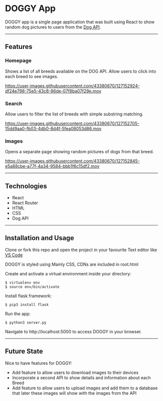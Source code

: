 # DOGGY App

DOGGY app is a single page application that was built using React to show random dog pictures to users from the [Dog API](https://dog.ceo/dog-api/).

---
## Features

### Homepage 

Shows a list of all breeds available on the DOG API.
Allow users to click into each breed to see images.

https://user-images.githubusercontent.com/43380670/127152924-df24e798-75e5-43c8-86de-07f8ba07f29e.mov


### Search

Allow users to filter the list of breeds with simple substring matching.

https://user-images.githubusercontent.com/43380670/127152705-15dd9aa0-fb03-4db0-8d4f-5fea08053d86.mov


### Images 

Opens a separate page showing random pictures of dogs from that breed.

https://user-images.githubusercontent.com/43380670/127152845-e5a88cbe-a77f-4a34-9584-bbb1f6c15df2.mov


---
## Technologies

* React
* React Router
* HTML
* CSS
* Dog API


---
## Installation and Usage

Clone or fork this repo and open the project in your favourite Text editor like [VS Code](https://code.visualstudio.com/)

DOGGY is styled using Mainly CSS, CDNs are included in root.html

Create and activate a virtual environment inside your directory:
```
$ virtualenv env
$ source env/bin/activate
```
Install flask framework:
```
$ pip3 install flask
```
Run the app:
```
$ python3 server.py
```
Navigate to http://localhost:5000 to access DOGGY in your browser.

---

## Future State
Nice to have features for DOGGY:

* Add feature to allow users to download images to their devices
* Incorporate a second API to show details and information about each Breed
* Add feature to allow users to upload images and add them to a database that later these images will show with the images from the API 





